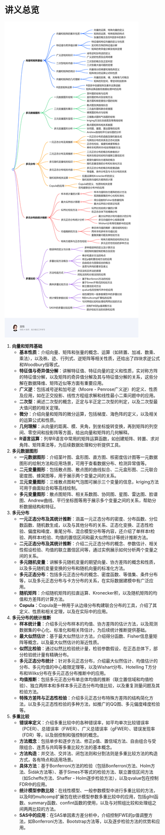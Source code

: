# 讲义总览
![exported_image.png](exported_image.png)

1. **向量和矩阵基础**
    - **基本性质**：介绍向量、矩阵和张量的概念、运算（如转置、加减、数乘、乘法），以及秩、迹、行列式、逆矩阵等相关性质，还给出了四块求逆公式和Woodbury恒等式。
    - **特征值与奇异值分解**：讲解特征值、特征向量的定义和性质，实对称方阵的特征值分解，以及矩阵的奇异值分解及其与特征值分解的关系，这些分解在数据降维、矩阵近似等方面有重要应用。
    - **广义逆**：包括减号逆和加号逆（Moore - Penrose广义逆）的定义、性质及应用，如在正交投影、线性方程组求解和线性最小二乘问题中的应用。
    - **二次型**：阐述二次型的概念，正定与半正定二次型的判定，以及二次型最大值问题的相关定理。
    - **微分**：介绍向量和矩阵的微分运算，包括梯度、海色阵的定义，以及相关的运算公式和性质。
    - **几何理解**：从向量的距离、模、夹角，到坐标旋转变换，再到矩阵的列空间、零空间和投影阵等方面，给出向量和矩阵的几何解释。
    - **R语言运算**：列举R语言中常用的矩阵运算函数，如创建矩阵、转置、求对角阵、矩阵乘法等，为后续数据处理和分析提供工具。
2. **多元数据图形**
    - **一元数据图形**：介绍茎叶图、盒形图、直方图、核密度估计图等一元数据图形的绘制方法和应用场景，可用于查看数据分布、检测异常值等。
    - **二元变量图形**：包括散点图、散点图的曲线拟合、二元盒形图、二元联合密度图、蜂窝图等，用于展示两个变量之间的关系。
    - **三元变量图形**：三维散点图和气泡图可展示三个变量的信息，kriging方法可用于曲面拟合和等高线绘制。
    - **多元变量图形**：散点图矩阵、相关系数图、协同图、星图、雷达图、脸谱图、Andrew曲线、平行坐标图等用于展示多个变量之间的关系，帮助分析数据结构和特征。
3. **多元分布**
    - **一元正态分布及其统计推断**：涵盖一元正态分布的密度、分布函数、分位数函数、随机数生成，以及与其他分布的关系、正态化变换、正态性检验、偏度和峰度、重尾分布、混合模型分布等内容，还介绍了单样本t检验、两样本t检验、均值的置信区间和最大似然估计等统计推断方法。
    - **二元正态分布及其统计推断**：介绍二元正态分布的概念、参数估计、相关性假设检验、均值的联立置信区间等，通过实例展示如何分析两个变量之间的关系。
    - **多元随机变量**：讲解多元随机变量的期望向量、协方差阵的概念和性质，以及多元随机变量变换的分布和随机向量的标准化方法。
    - **多元正态分布**：包括多元正态分布的概念、密度函数、等值集、条件分布等，以及多元正态分布与卡方分布的关系，在实际数据建模中有广泛应用。
    - **随机矩阵**：介绍随机矩阵的拉直运算、Kronecker积，以及随机矩阵的均值和方差阵的计算方法。
    - **Copula**：Copula是一种用于从边缘分布构建联合分布的工具，介绍了其定义、性质和相关定理，以及在实际中的应用。
4. **多元分布的统计推断**
    - **样本统计量**：介绍多元分布样本的均值、协方差阵的估计方法，以及观测数据集的中心化、标准化和相关阵估计，为后续统计推断提供基础。
    - **最大似然估计**：基于最大似然估计方法，介绍得分函数、Fisher信息量矩阵等概念，以及最大似然估计的渐近性质。
    - **似然比检验**：通过似然比检验统计量，检验参数假设，在正态总体下，部分检验统计量有精确分布。
    - **多元正态分布统计**：针对多元正态分布，介绍最大似然估计、均值估计的分布、多元均值的中心极限定理等，以及Wishart分布、Hotelling T方分布和Wilks分布在多元正态分布推断中的应用。
    - **均值推断**：包括多元正态分布单总体均值的推断（联立置信域和均值检验）、独立两样本和多样本多元正态分布均值比较，以及重复测量问题及其检验方法。
    - **特殊方差阵与正态性检验**：介绍多元正态分布特殊方差阵的结构简化方法，以及多元正态性检验的多种方法，如推广的QQ图、多元偏度峰度检验等。
5. **多重比较**
    - **错误率定义**：介绍多重比较中的各种错误率，如平均单次比较错误率（PCER）、总错误率（FWER）、广义总错误率（gFWER）、错误发现率（FDR）等，以及弱控制和强控制的概念。
    - **方法概念**：包括单步和逐步方法、修正p值、置信域方法、自由组合与受限组合、连贯与共鸣等多重比较方法的基本概念。
    - **方法构造**：并交法、交并法、闭包法则和分割法则是多重比较方法的构造方式，各有特点和适用场景。
    - **具体方法**：基于Bonferroni方法的检验（包括Bonferroni方法、Holm方法、Šidák方法等）、基于Simes不等式的检验方法、联立置信区间方法（如Scheffe方法、Shaffer - Holm逐步检验方法），以及qvalue包在控制FDR中的应用。
    - **统计模型参数比较**：在线性模型、一般参数模型中进行多重比较的方法，以及R的multcomp扩展包在统计模型参数多重比较中的应用，包括glht函数、summary函数、confint函数的使用，以及与对照组比较和处理组之间两两比较的方法。
    - **SAS中的应用**：在SAS单因素方差分析中，介绍控制FWE的p值调整方法，如Bonferroni方法、Bootstrap方法等，以及逐步检验方法的优势和应用。 